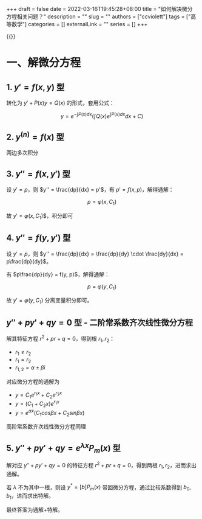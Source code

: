 +++ 
draft = false
date = 2022-03-16T19:45:28+08:00
title = "如何解决微分方程相关问题？"
description = ""
slug = ""
authors = ["ccviolett"]
tags = ["高等数学"]
categories = []
externalLink = ""
series = []
+++

{{<toc>}}

# 一、解微分方程

## 1. $y'= f(x, y)$ 型

转化为 $y' + P(x)y = Q(x)$ 的形式，套用公式：

$$
y = e^{-\int P(x) dx} \left(\int Q(x) e^{\int P(x) dx} dx + C \right)
$$

## 2. $y^{(n)} = f(x)$ 型

两边多次积分

## 3. $y'' = f(x, y')$ 型

设 $y' = p$，则 $y'' = \frac{dp}{dx} = p'$，有 $p' = f(x, p)$，解得通解：

$$
p = \varphi(x, C_1)
$$

故 $y' = \varphi(x, C_1)$$，积分即可

## 4. $y'' = f(y, y')$ 型

设 $y' = p$，则 $y'' = \frac{dp}{dx} = \frac{dp}{dy} \cdot \frac{dy}{dx} = p\frac{dp}{dy}$。

有 $p\frac{dp}{dy} = f(y, p)$，解得通解：

$$
p = \varphi(y, C_1)
$$

故 $y' = \varphi(y, C_1)$ 分离变量积分即可。

## $y'' + py' + qy = 0$ 型 - 二阶常系数齐次线性微分方程

解其特征方程 $r^2 + pr + q = 0$，得到根 $r_1, r_2$：
- $r_1 \not = r_2$
- $r_1 = r_2$
- $r_{1, 2} = \alpha \pm \beta i$

对应微分方程的通解为 
- $y = C_1e^{r_1x} + C_2e^{r_2x}$ 
- $y = (C_1 + C_2x) e^{r_1x}$ 
- $y = e^{\alpha x}(C_1cos\beta x + C_2sin\beta x)$


高阶常系数齐次线性微分方程同理

## 5. $y'' + py' + qy = e^{\lambda x}P_m(x)$ 型

解对应 $y'' + py' + qy = 0$ 的特征方程 $r^2 + pr + q = 0$，得到两根 $r_1, r_2$，进而求出通解。

若 $\lambda$ 不为其中一根，则设 $y^* = [b]P_m(x)$ 带回微分方程，通过比较系数得到 $b_0, b_1$，进而求出特解。

最终答案为通解+特解。